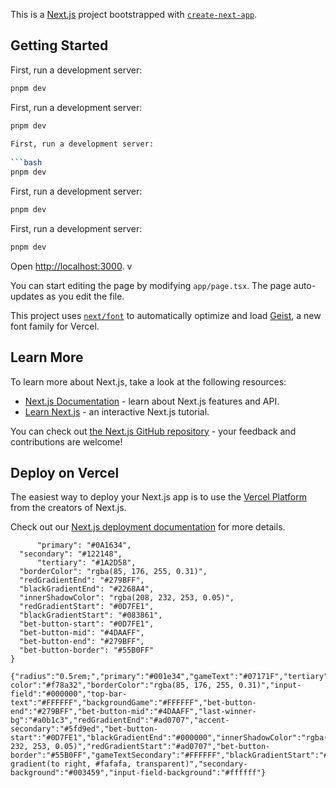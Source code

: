 This is a [Next.js](https://nextjs.org) project bootstrapped with [`create-next-app`](https://nextjs.org/docs/app/api-reference/cli/create-next-app).

## Getting Started 
  
First, run a development server:       
 
```bash    
pnpm dev      
``` 
First, run a development server: 
               

```bash  
pnpm dev   
   
First, run a development server:          
   
```bash      
pnpm dev         
```   
First, run a development server: 
               
              
```bash  
pnpm dev    
```    
  
    
First, run a development server:       
             
```bash  
pnpm dev     
```   

Open [http://localhost:3000](http://localhost:3000).    v
  
You can start editing the page by modifying `app/page.tsx`.
The page auto-updates as you edit the file.

This project uses [`next/font`](https://nextjs.org/docs/app/building-your-application/optimizing/fonts) to automatically optimize and load [Geist](https://vercel.com/font), a new font family for Vercel.

## Learn More

To learn more about Next.js, take a look at the following resources:

- [Next.js Documentation](https://nextjs.org/docs) - learn about Next.js features and API.
- [Learn Next.js](https://nextjs.org/learn) - an interactive Next.js tutorial.

You can check out [the Next.js GitHub repository](https://github.com/vercel/next.js) - your feedback and contributions are welcome!

## Deploy on Vercel

The easiest way to deploy your Next.js app is to use the [Vercel Platform](https://vercel.com/new?utm_medium=default-template&filter=next.js&utm_source=create-next-app&utm_campaign=create-next-app-readme) from the creators of Next.js.

Check out our [Next.js deployment documentation](https://nextjs.org/docs/app/building-your-application/deploying) for more details.

```{
	  "primary": "#0A1634",
  "secondary": "#122148",
      "tertiary": "#1A2D58",
  "borderColor": "rgba(85, 176, 255, 0.31)",
  "redGradientEnd": "#279BFF",
  "blackGradientEnd": "#2268A4",
  "innerShadowColor": "rgba(208, 232, 253, 0.05)",
  "redGradientStart": "#0D7FE1",
  "blackGradientStart": "#083861",
  "bet-button-start": "#0D7FE1",
  "bet-button-mid": "#4DAAFF",
  "bet-button-end": "#279BFF",
  "bet-button-border": "#55B0FF"
}
```

```
{"radius":"0.5rem;","primary":"#001e34","gameText":"#07171F","tertiary":"#000000","secondary":"#ADEBFF","chip-color":"#f78a32","borderColor":"rgba(85, 176, 255, 0.31)","input-field":"#000000","top-bar-text":"#FFFFFF","backgroundGame":"#FFFFFF","bet-button-end":"#279BFF","bet-button-mid":"#4DAAFF","last-winner-bg":"#a0b1c3","redGradientEnd":"#ad0707","accent-secondary":"#5fd9ed","bet-button-start":"#0D7FE1","blackGradientEnd":"#000000","innerShadowColor":"rgba(208, 232, 253, 0.05)","redGradientStart":"#ad0707","bet-button-border":"#55B0FF","gameTextSecondary":"#FFFFFF","blackGradientStart":"#000000","gameHeaderHighlight":"linear-gradient(to right, #fafafa, transparent)","secondary-background":"#003459","input-field-background":"#ffffff"}

```
